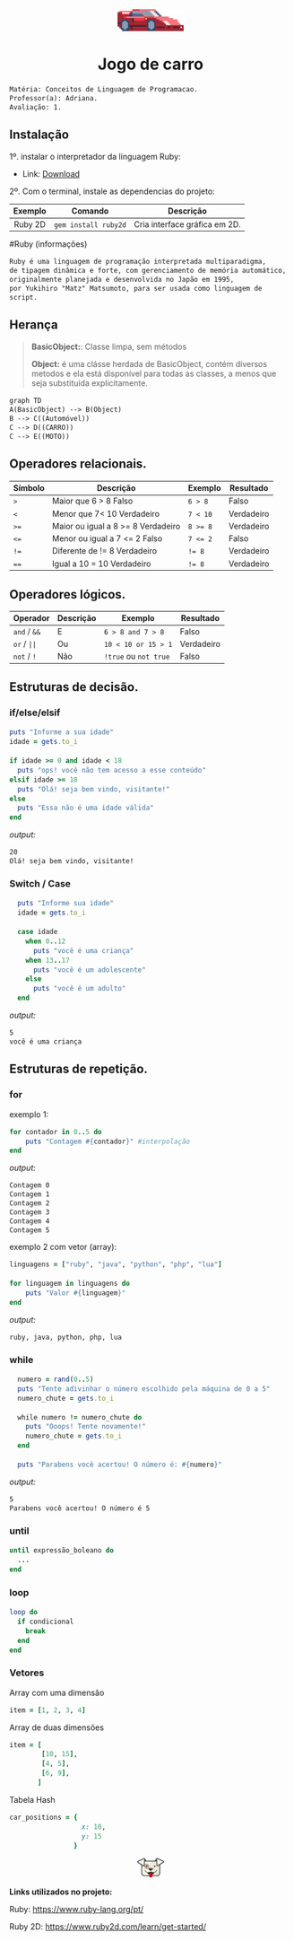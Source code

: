 <div align="center">
  <img src="https://raw.githubusercontent.com/pedrowarlock/TrabAv1-Ruby/master/imgs/carLogo.png" width="118px" height="39px"/>

# Jogo de carro 
</div>

``` 
Matéria: Conceitos de Linguagem de Programacao.
Professor(a): Adriana.
Avaliação: 1.
```

## Instalação 

1º. instalar o interpretador da linguagem Ruby:
- Link: [Download](https://www.ruby-lang.org/pt/downloads/)


2º. Com o terminal, instale as dependencias do projeto:

Exemplo     | Comando            | Descrição
:---------: | :------:           |:---------:
Ruby 2D     | `gem install ruby2d` | Cria interface gráfica em 2D.



#Ruby (informações)
```
Ruby é uma linguagem de programação interpretada multiparadigma, 
de tipagem dinâmica e forte, com gerenciamento de memória automático, 
originalmente planejada e desenvolvida no Japão em 1995, 
por Yukihiro "Matz" Matsumoto, para ser usada como linguagem de script.
```

## Herança

> **BasicObject:**: Classe limpa, sem métodos
>
>
> **Object:** é uma clásse herdada de BasicObject, contém diversos metodos e ela está disponível para todas as classes, a menos que seja substituida explicitamente.


```mermaid
graph TD
A(BasicObject) --> B(Object) 
B --> C((Automóvel))
C --> D((CARRO))
C --> E((MOTO))

```
## Operadores relacionais.
Símbolo	| Descrição	| Exemplo	| Resultado
| ------ | ------| ------| ------
|`>`	|Maior que	6 > 8	Falso |`6 > 8`|Falso
|`<`	|Menor que	7< 10	Verdadeiro|`7 < 10`|Verdadeiro
|`>=`	|Maior ou igual a	8 >= 8	Verdadeiro|`8 >= 8`|Verdadeiro
|`<=`	|Menor ou igual a	7 <= 2	Falso|`7 <= 2`|Falso
|`!=`	|Diferente de	!= 8	Verdadeiro|`!= 8`|Verdadeiro
|`==`	|Igual a	10 = 10	Verdadeiro|`!= 8`|Verdadeiro
## Operadores lógicos.
Operador |Descrição |	Exemplo |	Resultado
| ------ | ------   | ------  | ------
`and` / `&&` |	E	| `6 > 8 and 7 > 8` |	Falso
`or` / `\|\|`  |	Ou	| `10 < 10 or 15 > 1` |	Verdadeiro
|`not` / `!` |	Não	| `!true` ou `not true`	|Falso 

## Estruturas de decisão.

### if/else/elsif
```ruby
puts "Informe a sua idade"
idade = gets.to_i

if idade >= 0 and idade < 18
  puts "ops! você não tem acesso a esse conteúdo"
elsif idade >= 18
  puts "Olá! seja bem vindo, visitante!"
else
  puts "Essa não é uma idade válida"
end
```
_output:_
```
20
Olá! seja bem vindo, visitante!
```
### Switch / Case
```ruby
  puts "Informe sua idade"
  idade = gets.to_i
  
  case idade
    when 0..12
      puts "você é uma criança"
    when 13..17
      puts "você é um adolescente"
    else
      puts "você é um adulto"
  end
```
_output:_
```
5
você é uma criança
```
## Estruturas de repetição.
### for

exemplo 1:
```ruby
for contador in 0..5 do
    puts "Contagem #{contador}" #interpolação
end
```
_output:_
```
Contagem 0
Contagem 1
Contagem 2
Contagem 3
Contagem 4
Contagem 5
```

exemplo 2 com vetor (array):
```ruby
linguagens = ["ruby", "java", "python", "php", "lua"]

for linguagem in linguagens do
    puts "Valor #{linguagem}"
end
```
_output:_
```
ruby, java, python, php, lua
```

### while
```ruby
  numero = rand(0..5)
  puts "Tente adivinhar o número escolhido pela máquina de 0 a 5"
  numero_chute = gets.to_i

  while numero != numero_chute do
    puts "Ooops! Tente novamente!"
    numero_chute = gets.to_i
  end

  puts "Parabens você acertou! O número é: #{numero}"
```
_output:_
```
5
Parabens você acertou! O número é 5
```

### until
```ruby
until expressão_boleano do
  ...
end
```
### loop
```ruby
loop do
  if condicional
    break
  end
end
```

### Vetores

Array com uma dimensão
```ruby
item = [1, 2, 3, 4]
```

Array de duas dimensões
```ruby
item = [
        [10, 15],
        [4, 5],
        [6, 9],
       ]
```
Tabela Hash

```ruby
car_positions = {
                  x: 10,
                  y: 15
                }
```


<div align="center">
<img src="https://github.com/pedrowarlock/TrabAv1-Ruby/blob/master/imgs/eddie.png?raw=true"/>
</div>

**Links utilizados no projeto:**

Ruby: <https://www.ruby-lang.org/pt/>

Ruby 2D: <https://www.ruby2d.com/learn/get-started/>
